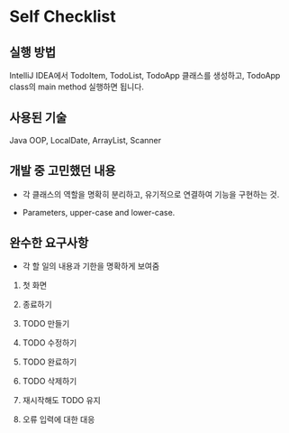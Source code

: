 # Self Checklist

## 실행 방법
IntelliJ IDEA에서 TodoItem, TodoList, TodoApp 클래스를 생성하고, TodoApp class의 main method 실행하면 됩니다.

## 사용된 기술
Java OOP, LocalDate, ArrayList, Scanner

## 개발 중 고민했던 내용
* 각 클래스의 역할을 명확히 분리하고, 유기적으로 연결하여 기능을 구현하는 것.

* Parameters, upper-case and lower-case.


## 완수한 요구사항
* 각 할 일의 내용과 기한을 명확하게 보여줌


1. 첫 화면 

2. 종료하기

3. TODO 만들기

4. TODO 수정하기

5. TODO 완료하기

6. TODO 삭제하기

7. 재시작해도 TODO 유지

8. 오류 입력에 대한 대응
